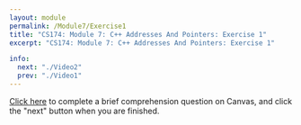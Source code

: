 ```yaml
---
layout: module
permalink: /Module7/Exercise1
title: "CS174: Module 7: C++ Addresses And Pointers: Exercise 1"
excerpt: "CS174: Module 7: C++ Addresses And Pointers: Exercise 1"

info:
  next: "./Video2"
  prev: "./Video1"
---
```


<a href = "https://ursinus.instructure.com/courses/11017/quizzes/11250/take">Click here</a> to complete a brief comprehension question on Canvas, and click the "next" button when you are finished.
